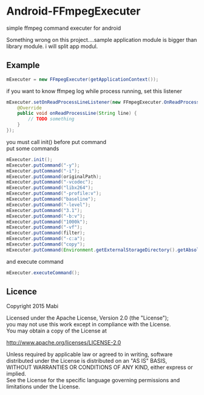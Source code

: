 # Android-FFmpegExecuter
simple ffmpeg command executer for android

Something wrong on this project....sample application module is bigger than library module. i will split app modul.

## Example
```java
mExecuter = new FFmpegExecuter(getApplicationContext());
```

if you want to know ffmpeg log while process running, set this listener 
```java
mExecuter.setOnReadProcessLineListener(new FFmpegExecuter.OnReadProcessLineListener() {
    @Override
    public void onReadProcessLine(String line) {
        // TODO something
    }
});
```

you must call init() before put command<br/>
put some commands
```java
mExecuter.init();
mExecuter.putCommand("-y");
mExecuter.putCommand("-i");
mExecuter.putCommand(originalPath);
mExecuter.putCommand("-vcodec");
mExecuter.putCommand("libx264");
mExecuter.putCommand("-profile:v");
mExecuter.putCommand("baseline");
mExecuter.putCommand("-level");
mExecuter.putCommand("3.1");
mExecuter.putCommand("-b:v");
mExecuter.putCommand("1000k");
mExecuter.putCommand("-vf");
mExecuter.putCommand(filter);
mExecuter.putCommand("-c:a");
mExecuter.putCommand("copy");
mExecuter.putCommand(Environment.getExternalStorageDirectory().getAbsolutePath() + "/result.mp4");
```

and execute command
```java
mExecuter.executeCommand();
```

## Licence
Copyright 2015 Mabi

Licensed under the Apache License, Version 2.0 (the "License");<br/>
you may not use this work except in compliance with the License.<br/>
You may obtain a copy of the License at

http://www.apache.org/licenses/LICENSE-2.0

Unless required by applicable law or agreed to in writing, software<br/>
distributed under the License is distributed on an "AS IS" BASIS,<br/>
WITHOUT WARRANTIES OR CONDITIONS OF ANY KIND, either express or implied.<br/>
See the License for the specific language governing permissions and<br/>
limitations under the License.
